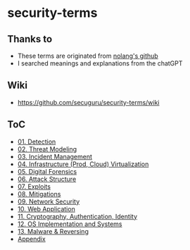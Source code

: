 # security-terms
## Thanks to
- These terms are originated from [nolang's github](https://github.com/gracenolan/Notes/blob/master/interview-study-notes-for-security-engineering.md#learning-tips)
- I searched meanings and explanations from the chatGPT

## Wiki
- https://github.com/secuguru/security-terms/wiki

## ToC
- [01. Detection](./01_Detection/README.md)
- [02. Threat Modeling](./02_Threat_Modeling/README.md)
- [03. Incident Management](./03_Incident_Management/README.md)
- [04. Infrastructure (Prod, Cloud) Virtualization](./04_Infrastructure_Virtualization/README.md)
- [05. Digital Forensics](./05_Digital_Forensics/README.md)
- [06. Attack Structure](./06_Attack_Structure/README.md)
- [07. Exploits](./07_Exploits/README.md)
- [08. Mitigations](./08_Mitigations/README.md)
- [09. Network Security](./09_Network_Security/README.md)
- [10. Web Application](./10_Web_Application/README.md)
- [11. Cryptography, Authentication, Identity](./11_Cryptography_Authentication_Identity/README.md)
- [12. OS Implementation and Systems](./12_OS_Implementation_and_Systems/README.md)
- [13. Malware & Reversing](./13_Malware_Reversing/README.md)
- [Appendix](./Appendix.md)  
